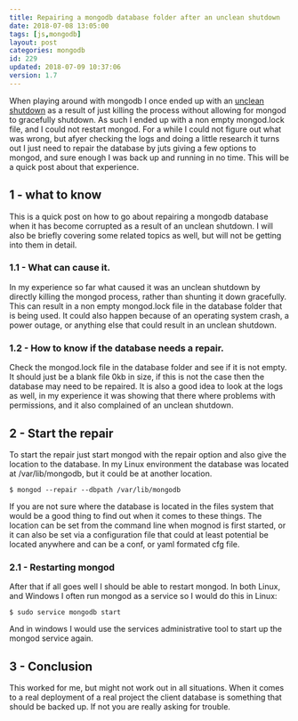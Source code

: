 ```yaml
---
title: Repairing a mongodb database folder after an unclean shutdown
date: 2018-07-08 13:05:00
tags: [js,mongodb]
layout: post
categories: mongodb
id: 229
updated: 2018-07-09 10:37:06
version: 1.7
---
```


When playing around with mongodb I once ended up with an [unclean shutdown](https://docs.mongodb.com/manual/tutorial/recover-data-following-unexpected-shutdown/) as a result of just killing the process without allowing for mongod to gracefully shutdown. As such I ended up with a non empty mongod.lock file, and I could not restart mongod. For a while I could not figure out what was wrong, but afyer checking the logs and doing a little research it turns out I just need to repair the database by juts giving a few options to mongod, and sure enough I was back up and running in no time. This will be a quick post about that experience.

<!-- more -->

## 1 - what to know

This is a quick post on how to go about repairing a mongodb database when it has become corrupted as a result of an unclean shutdown. I will also be briefly covering some related topics as well, but will not be getting into them in detail.

### 1.1 - What can cause it.

In my experience so far what caused it was an unclean shutdown by directly killing the mongod process, rather than shunting it down gracefully. This can result in a non empty mongod.lock file in the database folder that is being used. It could also happen because of an operating system crash, a power outage, or anything else that could result in an unclean shutdown.

### 1.2 - How to know if the database needs a repair.

Check the mongod.lock file in the database folder and see if it is not empty. It should just be a blank file 0kb in size, if this is not the case then the database may need to be repaired. It is also a good idea to look at the logs as well, in my experience it was showing that there where problems with permissions, and it also complained of an unclean shutdown.


## 2 - Start the repair

To start the repair just start mongod with the repair option and also give the location to the database. In my Linux environment the database was located at /var/lib/mongodb, but it could be at another location.

```
$ mongod --repair --dbpath /var/lib/mongodb
```

If you are not sure where the database is located in the files system that would be a good thing to find out when it comes to these things. The location can be set from the command line when mognod is first started, or it can also be set via a configuration file that could at least potential be located anywhere and can be a conf, or yaml formated cfg file.

### 2.1 - Restarting mongod

After that if all goes well I should be able to restart mongod. In both Linux, and Windows I often run mongod as a service so I would do this in Linux:

```
$ sudo service mongodb start
```

And in windows I would use the services administrative tool to start up the mongod service again.

## 3 - Conclusion

This worked for me, but might not work out in all situations. When it comes to a real deployment of a real project the client database is something that should be backed up. If not you are really asking for trouble.
